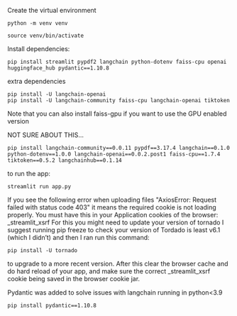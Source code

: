
Create the virtual environment
```
python -m venv venv

source venv/bin/activate
```

Install dependencies:
```
pip install streamlit pypdf2 langchain python-dotenv faiss-cpu openai huggingface_hub pydantic==1.10.8
```

extra dependencies
```
pip install -U langchain-openai
pip install -U langchain-community faiss-cpu langchain-openai tiktoken
```
Note that you can also install faiss-gpu if you want to use the GPU enabled version

NOT SURE ABOUT THIS...
```
pip install langchain-community==0.0.11 pypdf==3.17.4 langchain==0.1.0 python-dotenv==1.0.0 langchain-openai==0.0.2.post1 faiss-cpu==1.7.4 tiktoken==0.5.2 langchainhub==0.1.14
```



to run the app:
```
streamlit run app.py
```

If you see the following error when uploading files
"AxiosError: Request failed with status code 403"
it means the required cookie is not loading properly. You must have this in your Application cookies of the browser:
_streamlit_xsrf
For this you might need to update your version of tornado
I suggest running 
pip freeze 
to check your version of Tordado is least v6.1 (which I didn’t) and then I ran 
run this command:
```
pip install -U tornado 
```
to upgrade to a more recent version.
After this clear the browser cache and do hard reload of your app, and make sure the correct _streamlit_xsrf cookie being saved in the browser cookie jar. 


Pydantic was added to solve issues with langchain running in python<3.9
```
pip install pydantic==1.10.8
```

